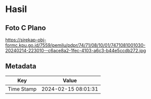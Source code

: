# Hasil

## Foto C Plano

https://sirekap-obj-formc.kpu.go.id/7559/pemilu/pdpr/74/71/08/10/01/7471081001030-20240214-223010--c6ace8a2-1fec-4103-a6c3-b44e5ccdb272.jpg


## Metadata

| Key        | Value               |
| ---------- | ------------------- |
| Time Stamp | 2024-02-15 08:01:31 |



